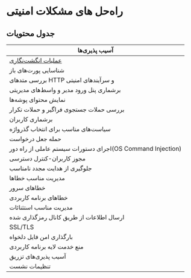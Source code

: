 # راه‌حل های مشکلات امنیتی 
## جدول محتویات


| آسیب پذیری‌ها      | 
| ----------- |
| [عملیات انگشت‌نگاری](https://github.com/Fire-Null/Security-solutions/tree/main/Finger%20Printing)|
|شناسایی پورت‌های باز|
|بررسی متدهای HTTP و سرآیندهای امنیتی|
|برشماری پنل ورود مدیر و واسط‌های مدیریتی|
|نمایش محتوای پوشه‌ها|
|بررسی حملات جستجوی فراگیر و حملات تکرار|
|برشماری کاربران|
|سیاست‌های مناسب برای انتخاب گذرواژه|
|حمله جعل درخواست|
|اجرای دستورات سیستم عاملی از راه دور(OS Command Injection)|
|مجوز کاربران-کنترل دسترسی|
|جلوگیری از هدایت مجدد نامناسب|
|مدیریت مناسب خطاها|
|خطاهای سرور|
|خطاهای برنامه کاربردی|
|مدیریت مناسب استثنائات|
|ارسال اطلاعات از طریق کانال رمزگذاری شده|
|SSL/TLS|
|بارگذاری امن فایل دلخواه|
|منع خدمت لایه برنامه کاربردی|
|آسیب پذیری‌های تزریق|
|تنظیمات نشست|
